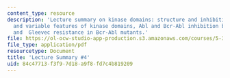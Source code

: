 ```yaml
---
content_type: resource
description: 'Lecture summary on kinase domains: structure and inhibition, conserved
  and variable features of kinase domains, Abl and Bcr-Abl inhibition by Gleevec,
  and  Gleevec resistance in Bcr-Abl mutants.'
file: https://ol-ocw-studio-app-production.s3.amazonaws.com/courses/5-36-biochemistry-laboratory-spring-2009/84c47713f3f97d18a9f8fd7c4b819209_536lecntwthbnk_4.pdf
file_type: application/pdf
resourcetype: Document
title: 'Lecture Summary #4'
uid: 84c47713-f3f9-7d18-a9f8-fd7c4b819209
---
```

